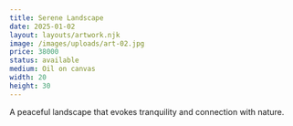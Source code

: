 ```yaml
---
title: Serene Landscape
date: 2025-01-02
layout: layouts/artwork.njk
image: /images/uploads/art-02.jpg
price: 38000
status: available
medium: Oil on canvas
width: 20
height: 30
---
```


A peaceful landscape that evokes tranquility and connection with nature.
